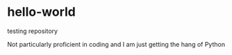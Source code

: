 # hello-world
testing repository

Not particularly proficient in coding and I am just getting the hang of Python
